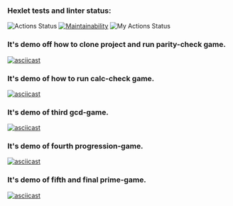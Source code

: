 ### Hexlet tests and linter status:
![Actions Status](https://github.com/Yur-ok/php-project-lvl1/workflows/hexlet-check/badge.svg) [![Maintainability](https://api.codeclimate.com/v1/badges/5380a54b395829b5dd53/maintainability)](https://codeclimate.com/github/Yur-ok/php-project-lvl1/maintainability) ![My Actions Status](https://github.com/Yur-ok/php-project-lvl1/workflows/CI/badge.svg)

### It's demo off how to clone project and run parity-check game.
[![asciicast](https://asciinema.org/a/365733.svg)](https://asciinema.org/a/365733)

### It's demo of how to run calc-check game.
[![asciicast](https://asciinema.org/a/USzmFfpAjm597WZxlXJLjIi1P.svg)](https://asciinema.org/a/USzmFfpAjm597WZxlXJLjIi1P)

### It's demo of third gcd-game.
[![asciicast](https://asciinema.org/a/Nu00x1sKYUwEq5fo4SgoYa93B.svg)](https://asciinema.org/a/Nu00x1sKYUwEq5fo4SgoYa93B)

### It's demo of fourth progression-game.
[![asciicast](https://asciinema.org/a/9TfAaklHmYfEeZSgNh09qv20f.svg)](https://asciinema.org/a/9TfAaklHmYfEeZSgNh09qv20f)

### It's demo of fifth and final prime-game.
[![asciicast](https://asciinema.org/a/WzbES6iSaWM6NyYeyxNdmrmKX.svg)](https://asciinema.org/a/WzbES6iSaWM6NyYeyxNdmrmKX)
